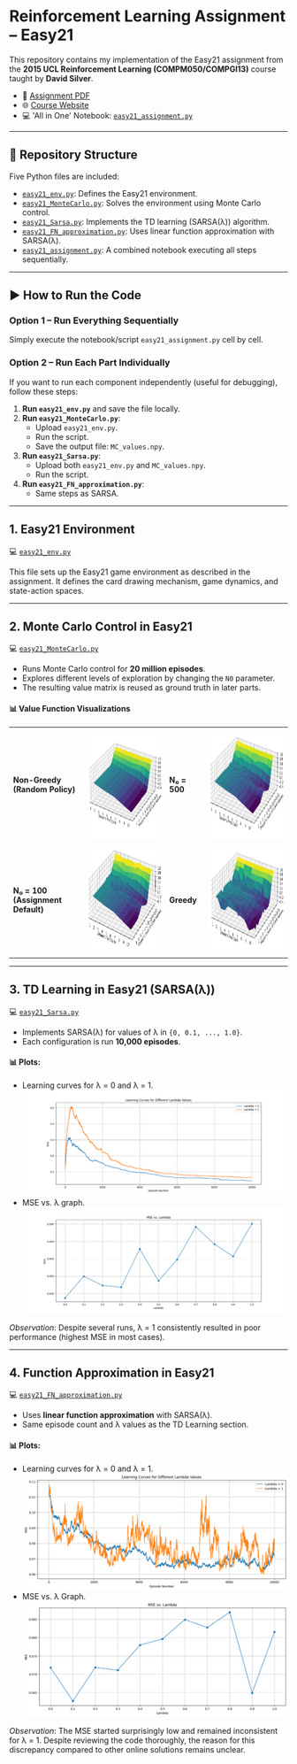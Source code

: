 # Reinforcement Learning Assignment – Easy21

This repository contains my implementation of the Easy21 assignment from the **2015 UCL Reinforcement Learning (COMPM050/COMPGI13)** course taught by **David Silver**.

- 📄 [Assignment PDF](https://davidstarsilver.wordpress.com/wp-content/uploads/2025/04/easy21-assignment.pdf)  
- 🌐 [Course Website](https://davidstarsilver.wordpress.com/teaching/)
- 💻 'All in One' Notebook: [`easy21_assignment.py`](https://github.com/mehditzh/Easy21_RL_Assignment/blob/main/Notebooks/0-easy21_assignment.py)

---

## 📁 Repository Structure

Five Python files are included:

- [`easy21_env.py`](https://github.com/mehditzh/Easy21_RL_Assignment/blob/main/Notebooks/1-easy21_env.py): Defines the Easy21 environment.
- [`easy21_MonteCarlo.py`](https://github.com/mehditzh/Easy21_RL_Assignment/blob/main/Notebooks/2-easy21_montecarlo.py): Solves the environment using Monte Carlo control.
- [`easy21_Sarsa.py`](https://github.com/mehditzh/Easy21_RL_Assignment/blob/main/Notebooks/3-easy21_sarsa.py): Implements the TD learning (SARSA(λ)) algorithm.
- [`easy21_FN_approximation.py`](https://github.com/mehditzh/Easy21_RL_Assignment/blob/main/Notebooks/4-easy21_fn_approximation.py): Uses linear function approximation with SARSA(λ).
- [`easy21_assignment.py`](https://github.com/mehditzh/Easy21_RL_Assignment/blob/main/Notebooks/0-easy21_assignment.py): A combined notebook executing all steps sequentially.

---

## ▶️ How to Run the Code

### Option 1 – Run Everything Sequentially
Simply execute the notebook/script `easy21_assignment.py` cell by cell.

### Option 2 – Run Each Part Individually
If you want to run each component independently (useful for debugging), follow these steps:

1. **Run `easy21_env.py`** and save the file locally.
2. **Run `easy21_MonteCarlo.py`**:
   - Upload `easy21_env.py`.
   - Run the script.
   - Save the output file: `MC_values.npy`.
3. **Run `easy21_Sarsa.py`**:
   - Upload both `easy21_env.py` and `MC_values.npy`.
   - Run the script.
4. **Run `easy21_FN_approximation.py`**:
   - Same steps as SARSA.

---

##  1. Easy21 Environment

💻 [`easy21_env.py`](https://github.com/mehditzh/Easy21_RL_Assignment/blob/main/Notebooks/1-easy21_env.py)

This file sets up the Easy21 game environment as described in the assignment. It defines the card drawing mechanism, game dynamics, and state-action spaces.

---

##  2. Monte Carlo Control in Easy21

💻 [`easy21_MonteCarlo.py`](https://github.com/mehditzh/Easy21_RL_Assignment/blob/main/Notebooks/2-easy21_montecarlo.py)

- Runs Monte Carlo control for **20 million episodes**.
- Explores different levels of exploration by changing the `N0` parameter.
- The resulting value matrix is reused as ground truth in later parts.

#### 📊 Value Function Visualizations

<table>
  <tr>
    <td><b>Non-Greedy<br>(Random Policy)</b></td> 
    <td>
      <img src="https://github.com/mehditzh/Easy21_RL_Assignment/blob/main/Plots/2.%20Monte%20Carlo%20Plots/MonteCarlo.NonGreedy.jpg?raw=true" height="200" width="280"/>
    </td>
    <td><b>N₀ = 500</b></td> 
    <td>
      <img src="https://github.com/mehditzh/Easy21_RL_Assignment/blob/main/Plots/2.%20Monte%20Carlo%20Plots/MonteCarlo.N0500Greedy.jpg?raw=true" height="200" width="280"/>
    </td>
  </tr>
  <tr>
    <td><b>N₀ = 100<br>(Assignment Default)</b></td> 
    <td>
      <img src="https://github.com/mehditzh/Easy21_RL_Assignment/blob/main/Plots/2.%20Monte%20Carlo%20Plots/MonteCarlo.N0100Greedy.jpg?raw=true" height="200" width="280"/>
    </td>
    <td><b>Greedy</b></td>
    <td>
      <img src="https://github.com/mehditzh/Easy21_RL_Assignment/blob/main/Plots/2.%20Monte%20Carlo%20Plots/MonteCarlo.Greedy.jpg?raw=true" height="200" width="280"/>
    </td>
  </tr>
</table>

---

##  3. TD Learning in Easy21 (SARSA(λ))

💻 [`easy21_Sarsa.py`](https://github.com/mehditzh/Easy21_RL_Assignment/blob/main/Notebooks/3-easy21_sarsa.py)

- Implements SARSA(λ) for values of λ in `{0, 0.1, ..., 1.0}`.
- Each configuration is run **10,000 episodes**.
  
#### 📊 Plots:
- Learning curves for λ = 0 and λ = 1.
![Learning Curves](https://github.com/mehditzh/Easy21_RL_Assignment/blob/main/Plots/3.%20Sarsa%20Plots/Sarsa.Leaning_Curves.png)
- MSE vs. λ graph.
![MSE vs. λ](https://github.com/mehditzh/Easy21_RL_Assignment/blob/main/Plots/3.%20Sarsa%20Plots/Sarsa.MSE_vs_Lambda.png)

*Observation*: Despite several runs, λ = 1 consistently resulted in poor performance (highest MSE in most cases).

---

##  4. Function Approximation in Easy21

💻 [`easy21_FN_approximation.py`](https://github.com/mehditzh/Easy21_RL_Assignment/blob/main/Notebooks/4-easy21_fn_approximation.py)

- Uses **linear function approximation** with SARSA(λ).
- Same episode count and λ values as the TD Learning section.

#### 📊 Plots:
- Learning curves for λ = 0 and λ = 1.
![Learning Curve](https://github.com/mehditzh/Easy21_RL_Assignment/blob/main/Plots/4.%20Linear%20Function%20Approximation%20Plots/FN_Approximator.Learning_Curves.png)
- MSE vs. λ Graph.
![MSE vs. λ](https://github.com/mehditzh/Easy21_RL_Assignment/blob/main/Plots/4.%20Linear%20Function%20Approximation%20Plots/FN_Approximator.MSE_vs_lambdas.png)

*Observation*: The MSE started surprisingly low and remained inconsistent for λ = 1. Despite reviewing the code thoroughly, the reason for this discrepancy compared to other online solutions remains unclear.



